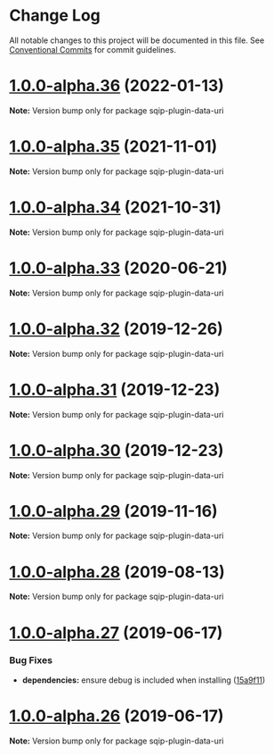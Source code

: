 # Change Log

All notable changes to this project will be documented in this file.
See [Conventional Commits](https://conventionalcommits.org) for commit guidelines.

# [1.0.0-alpha.36](https://github.com/axe312ger/sqip/compare/sqip-plugin-data-uri@1.0.0-alpha.35...sqip-plugin-data-uri@1.0.0-alpha.36) (2022-01-13)

**Note:** Version bump only for package sqip-plugin-data-uri





# [1.0.0-alpha.35](https://github.com/axe312ger/sqip/compare/sqip-plugin-data-uri@1.0.0-alpha.34...sqip-plugin-data-uri@1.0.0-alpha.35) (2021-11-01)

**Note:** Version bump only for package sqip-plugin-data-uri





# [1.0.0-alpha.34](https://github.com/axe312ger/sqip/compare/sqip-plugin-data-uri@1.0.0-alpha.33...sqip-plugin-data-uri@1.0.0-alpha.34) (2021-10-31)

**Note:** Version bump only for package sqip-plugin-data-uri





# [1.0.0-alpha.33](https://github.com/axe312ger/sqip/compare/sqip-plugin-data-uri@1.0.0-alpha.32...sqip-plugin-data-uri@1.0.0-alpha.33) (2020-06-21)

**Note:** Version bump only for package sqip-plugin-data-uri





# [1.0.0-alpha.32](https://github.com/axe312ger/sqip/compare/sqip-plugin-data-uri@1.0.0-alpha.31...sqip-plugin-data-uri@1.0.0-alpha.32) (2019-12-26)

**Note:** Version bump only for package sqip-plugin-data-uri





# [1.0.0-alpha.31](https://github.com/axe312ger/sqip/compare/sqip-plugin-data-uri@1.0.0-alpha.30...sqip-plugin-data-uri@1.0.0-alpha.31) (2019-12-23)

**Note:** Version bump only for package sqip-plugin-data-uri





# [1.0.0-alpha.30](https://github.com/axe312ger/sqip/compare/sqip-plugin-data-uri@1.0.0-alpha.29...sqip-plugin-data-uri@1.0.0-alpha.30) (2019-12-23)

**Note:** Version bump only for package sqip-plugin-data-uri





# [1.0.0-alpha.29](https://github.com/axe312ger/sqip/compare/sqip-plugin-data-uri@1.0.0-alpha.28...sqip-plugin-data-uri@1.0.0-alpha.29) (2019-11-16)

**Note:** Version bump only for package sqip-plugin-data-uri





# [1.0.0-alpha.28](https://github.com/axe312ger/sqip/compare/sqip-plugin-data-uri@1.0.0-alpha.27...sqip-plugin-data-uri@1.0.0-alpha.28) (2019-08-13)

**Note:** Version bump only for package sqip-plugin-data-uri





# [1.0.0-alpha.27](https://github.com/axe312ger/sqip/compare/sqip-plugin-data-uri@1.0.0-alpha.26...sqip-plugin-data-uri@1.0.0-alpha.27) (2019-06-17)


### Bug Fixes

* **dependencies:** ensure debug is included when installing ([15a9f11](https://github.com/axe312ger/sqip/commit/15a9f11))





# [1.0.0-alpha.26](https://github.com/axe312ger/sqip/compare/sqip-plugin-data-uri@1.0.0-alpha.25...sqip-plugin-data-uri@1.0.0-alpha.26) (2019-06-17)

**Note:** Version bump only for package sqip-plugin-data-uri
